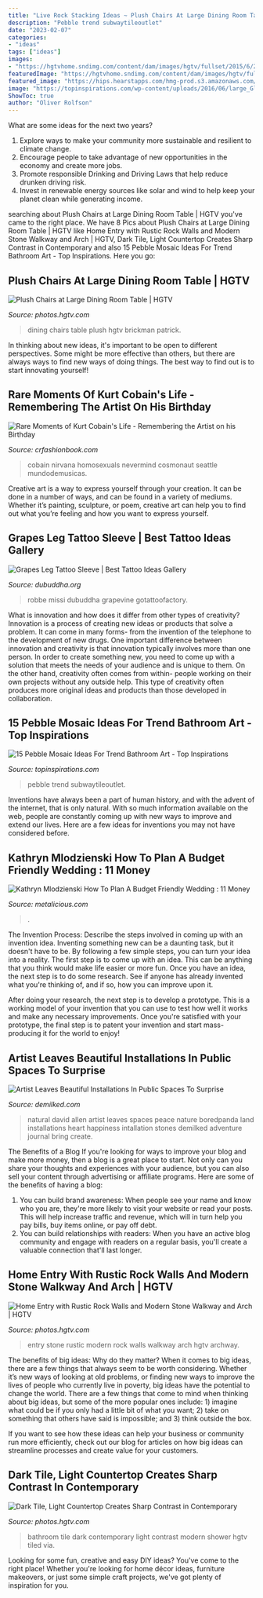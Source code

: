 ```yaml
---
title: "Live Rock Stacking Ideas ~ Plush Chairs At Large Dining Room Table"
description: "Pebble trend subwaytileoutlet"
date: "2023-02-07"
categories:
- "ideas"
tags: ["ideas"]
images:
- "https://hgtvhome.sndimg.com/content/dam/images/hgtv/fullset/2015/6/22/1/Lauren-Messina_Low-Coutry-Kitchen_13.jpg.rend.hgtvcom.616.924.suffix/1435004379013.jpeg"
featuredImage: "https://hgtvhome.sndimg.com/content/dam/images/hgtv/fullset/2015/7/15/1/Lori-Carroll_First-Impression-Entry_1.jpg.rend.hgtvcom.616.924.suffix/1436980494512.jpeg"
featured_image: "https://hips.hearstapps.com/hmg-prod.s3.amazonaws.com/images/image-1550261241.png?crop=0.821xw:0.990xh;0,0.00958xh&amp;resize=480:*"
image: "https://topinspirations.com/wp-content/uploads/2016/06/large_Glazed-Bali-Ocean-Pebble-Tile-Shower-Wall-Accent-633x844.jpg"
ShowToc: true
author: "Oliver Rolfson"
---
```



What are some ideas for the next two years?
1. Explore ways to make your community more sustainable and resilient to climate change.
2. Encourage people to take advantage of new opportunities in the economy and create more jobs.
3. Promote responsible Drinking and Driving Laws that help reduce drunken driving risk.
4. Invest in renewable energy sources like solar and wind to help keep your planet clean while generating income.

	

		
searching about Plush Chairs at Large Dining Room Table | HGTV you've came to the right place. We have 8 Pics about Plush Chairs at Large Dining Room Table | HGTV like Home Entry with Rustic Rock Walls and Modern Stone Walkway and Arch | HGTV, Dark Tile, Light Countertop Creates Sharp Contrast in Contemporary and also 15 Pebble Mosaic Ideas For Trend Bathroom Art - Top Inspirations. Here you go:
		
    
## Plush Chairs At Large Dining Room Table | HGTV

<img loading=lazy src="https://hgtvhome.sndimg.com/content/dam/images/hgtv/fullset/2015/6/22/1/Lauren-Messina_Low-Coutry-Kitchen_13.jpg.rend.hgtvcom.616.924.suffix/1435004379013.jpeg" onerror="this.onerror=null;this.src='https://tse4.mm.bing.net/th?id=OIP.dWhVF3ADVCXfiyUDq3EOUwHaLH&amp;pid=15.1';" alt="Plush Chairs at Large Dining Room Table | HGTV">

_Source: photos.hgtv.com_

>dining chairs table plush hgtv brickman patrick. 

	

In thinking about new ideas, it's important to be open to different perspectives. Some might be more effective than others, but there are always ways to find new ways of doing things. The best way to find out is to start innovating yourself!

    
## Rare Moments Of Kurt Cobain&#039;s Life - Remembering The Artist On His Birthday

<img loading=lazy src="https://hips.hearstapps.com/hmg-prod.s3.amazonaws.com/images/image-1550261241.png?crop=0.821xw:0.990xh;0,0.00958xh&amp;resize=480:*" onerror="this.onerror=null;this.src='https://tse4.mm.bing.net/th?id=OIP.pYVxO-P5ZJbUGC-tfXcpcwHaLH&amp;pid=15.1';" alt="Rare Moments of Kurt Cobain&#039;s Life - Remembering the Artist on his Birthday">

_Source: crfashionbook.com_

>cobain nirvana homosexuals nevermind cosmonaut seattle mundodemusicas. 

	

Creative art is a way to express yourself through your creation. It can be done in a number of ways, and can be found in a variety of mediums. Whether it’s painting, sculpture, or poem, creative art can help you to find out what you’re feeling and how you want to express yourself.

    
## Grapes Leg Tattoo Sleeve | Best Tattoo Ideas Gallery

<img loading=lazy src="http://www.dubuddha.org/wp-content/uploads/2018/02/Grapes-Leg-Tattoo-Sleeve-by-Missi-Robbe.jpg" onerror="this.onerror=null;this.src='https://tse2.mm.bing.net/th?id=OIP.j_-C5vkJ3yC6RyH0li25tgHaHa&amp;pid=15.1';" alt="Grapes Leg Tattoo Sleeve | Best Tattoo Ideas Gallery">

_Source: dubuddha.org_

>robbe missi dubuddha grapevine gotattoofactory. 

	

What is innovation and how does it differ from other types of creativity?
Innovation is a process of creating new ideas or products that solve a problem. It can come in many forms- from the invention of the telephone to the development of new drugs. 
One important difference between innovation and creativity is that innovation typically involves more than one person. In order to create something new, you need to come up with a solution that meets the needs of your audience and is unique to them. On the other hand, creativity often comes from within- people working on their own projects without any outside help. This type of creativity often produces more original ideas and products than those developed in collaboration.

    
## 15 Pebble Mosaic Ideas For Trend Bathroom Art - Top Inspirations

<img loading=lazy src="https://topinspirations.com/wp-content/uploads/2016/06/large_Glazed-Bali-Ocean-Pebble-Tile-Shower-Wall-Accent-633x844.jpg" onerror="this.onerror=null;this.src='https://tse2.mm.bing.net/th?id=OIP.IrVfRxkjhWjD__K50YKN0wHaJ4&amp;pid=15.1';" alt="15 Pebble Mosaic Ideas For Trend Bathroom Art - Top Inspirations">

_Source: topinspirations.com_

>pebble trend subwaytileoutlet. 

	

Inventions have always been a part of human history, and with the advent of the internet, that is only natural. With so much information available on the web, people are constantly coming up with new ways to improve and extend our lives. Here are a few ideas for inventions you may not have considered before.

    
## Kathryn Mlodzienski How To Plan A Budget Friendly Wedding : 11 Money

<img loading=lazy src="https://cdn.shopify.com/s/files/1/0004/1484/2937/articles/PINTEREST_45974c0a-c603-4f1d-8074-c9972e624043_1024x1024.png?v=1596227234" onerror="this.onerror=null;this.src='https://tse2.mm.bing.net/th?id=OIP.Y9vWwaCesCyJbMiEO5o5ywHaLG&amp;pid=15.1';" alt="Kathryn Mlodzienski How To Plan A Budget Friendly Wedding : 11 Money">

_Source: metalicious.com_

>. 

	

The Invention Process: Describe the steps involved in coming up with an invention idea.
Inventing something new can be a daunting task, but it doesn't have to be. By following a few simple steps, you can turn your idea into a reality.
The first step is to come up with an idea. This can be anything that you think would make life easier or more fun. Once you have an idea, the next step is to do some research. See if anyone has already invented what you're thinking of, and if so, how you can improve upon it.

After doing your research, the next step is to develop a prototype. This is a working model of your invention that you can use to test how well it works and make any necessary improvements. Once you're satisfied with your prototype, the final step is to patent your invention and start mass-producing it for the world to enjoy!

    
## Artist Leaves Beautiful Installations In Public Spaces To Surprise

<img loading=lazy src="https://www.demilked.com/magazine/wp-content/uploads/2014/11/natural-art-public-intallation-stones-david-allen-2.jpg" onerror="this.onerror=null;this.src='https://tse3.mm.bing.net/th?id=OIP.wCp6qiEisTsRC5VdSiWUmgHaE8&amp;pid=15.1';" alt="Artist Leaves Beautiful Installations In Public Spaces To Surprise">

_Source: demilked.com_

>natural david allen artist leaves spaces peace nature boredpanda land installations heart happiness intallation stones demilked adventure journal bring create. 

	

The Benefits of a Blog
If you're looking for ways to improve your blog and make more money, then a blog is a great place to start. Not only can you share your thoughts and experiences with your audience, but you can also sell your content through advertising or affiliate programs. Here are some of the benefits of having a blog: 
1) You can build brand awareness: When people see your name and know who you are, they're more likely to visit your website or read your posts. This will help increase traffic and revenue, which will in turn help you pay bills, buy items online, or pay off debt. 
2) You can build relationships with readers: When you have an active blog community and engage with readers on a regular basis, you'll create a valuable connection that'll last longer.

    
## Home Entry With Rustic Rock Walls And Modern Stone Walkway And Arch | HGTV

<img loading=lazy src="https://hgtvhome.sndimg.com/content/dam/images/hgtv/fullset/2015/7/15/1/Lori-Carroll_First-Impression-Entry_1.jpg.rend.hgtvcom.616.924.suffix/1436980494512.jpeg" onerror="this.onerror=null;this.src='https://tse4.mm.bing.net/th?id=OIP.wAw_CyauN99mHb_saOIdVgHaLH&amp;pid=15.1';" alt="Home Entry with Rustic Rock Walls and Modern Stone Walkway and Arch | HGTV">

_Source: photos.hgtv.com_

>entry stone rustic modern rock walls walkway arch hgtv archway. 

	

The benefits of big ideas: Why do they matter?
When it comes to big ideas, there are a few things that always seem to be worth considering. Whether it’s new ways of looking at old problems, or finding new ways to improve the lives of people who currently live in poverty, big ideas have the potential to change the world.
There are a few things that come to mind when thinking about big ideas, but some of the more popular ones include: 1) imagine what could be if you only had a little bit of what you want; 2) take on something that others have said is impossible; and 3) think outside the box.

If you want to see how these ideas can help your business or community run more efficiently, check out our blog for articles on how big ideas can streamline processes and create value for your customers.

    
## Dark Tile, Light Countertop Creates Sharp Contrast In Contemporary

<img loading=lazy src="https://hgtvhome.sndimg.com/content/dam/images/hgtv/fullset/2016/1/25/1/Iverson-Signature-Homes_Grand-Vista_44.jpg.rend.hgtvcom.616.411.suffix/1453756697612.jpeg" onerror="this.onerror=null;this.src='https://tse3.mm.bing.net/th?id=OIP.mDwqb5KbeykL_ZcbmSMzkAEyDM&amp;pid=15.1';" alt="Dark Tile, Light Countertop Creates Sharp Contrast in Contemporary">

_Source: photos.hgtv.com_

>bathroom tile dark contemporary light contrast modern shower hgtv tiled via. 

	

Looking for some fun, creative and easy DIY ideas? You've come to the right place! Whether you're looking for home décor ideas, furniture makeovers, or just some simple craft projects, we've got plenty of inspiration for you.

